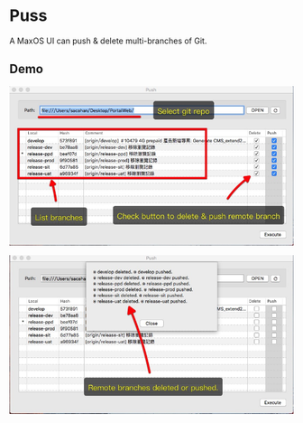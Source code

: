 # Puss
A MaxOS UI can push &amp; delete multi-branches of Git.

## Demo
![alt](https://raw.githubusercontent.com/sacahan/Puss/master/Puss/Readme/Readme_a.jpg)

![alt](https://raw.githubusercontent.com/sacahan/Puss/master/Puss/Readme/Readme_b.jpg)

